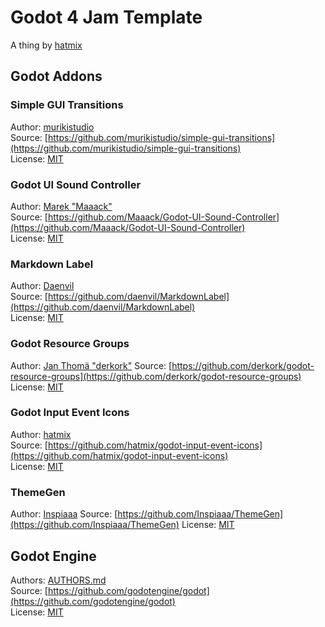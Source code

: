 # Godot 4 Jam Template

A thing by [hatmix](https://hatmix.itch.io)

## Godot Addons
### Simple GUI Transitions
Author: [murikistudio](https://github.com/murikistudio)  
Source: [https://github.com/murikistudio/simple-gui-transitions](https://github.com/murikistudio/simple-gui-transitions)  
License: [MIT](https://github.com/murikistudio/simple-gui-transitions/tree/godot-4?tab=MIT-1-ov-file#readme)  

### Godot UI Sound Controller
Author: [Marek "Maaack"](https://github.com/Maaack)  
Source: [https://github.com/Maaack/Godot-UI-Sound-Controller](https://github.com/Maaack/Godot-UI-Sound-Controller)  
License: [MIT](https://github.com/Maaack/Godot-UI-Sound-Controller?tab=MIT-1-ov-file#readme)  

### Markdown Label
Author: [Daenvil](https://github.com/daenvil)  
Source: [https://github.com/daenvil/MarkdownLabel](https://github.com/daenvil/MarkdownLabel)  
License: [MIT](https://github.com/daenvil/MarkdownLabel/tree/main?tab=MIT-1-ov-file#readme)  

### Godot Resource Groups
Author: [Jan Thomä "derkork"]()
Source: [https://github.com/derkork/godot-resource-groups](https://github.com/derkork/godot-resource-groups)
License: [MIT](https://github.com/derkork/godot-resource-groups?tab=MIT-1-ov-file#readme)

### Godot Input Event Icons
Author: [hatmix](https://github.com/hatmix)  
Source: [https://github.com/hatmix/godot-input-event-icons](https://github.com/hatmix/godot-input-event-icons)  
License: [MIT](https://github.com/hatmix/godot-input-event-icons?tab=MIT-1-ov-file)  

### ThemeGen
Author: [Inspiaaa](https://github.com/Inspiaaa)
Source: [https://github.com/Inspiaaa/ThemeGen](https://github.com/Inspiaaa/ThemeGen)
License: [MIT](https://github.com/Inspiaaa/ThemeGen?tab=MIT-1-ov-file#readme)

## Godot Engine
Authors: [AUTHORS.md](https://github.com/godotengine/godot/blob/master/AUTHORS.md)  
Source: [https://github.com/godotengine/godot](https://github.com/godotengine/godot)  
License: [MIT](godotengine.org/license)
